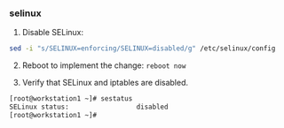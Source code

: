 
### selinux

1. Disable SELinux:

 ```bash
sed -i "s/SELINUX=enforcing/SELINUX=disabled/g" /etc/selinux/config
```   

2. Reboot to implement the change: `reboot now` 

3. Verify that SELinux and iptables are disabled.
 ```bash
[root@workstation1 ~]# sestatus
SELinux status:                 disabled
[root@workstation1 ~]# 
```
